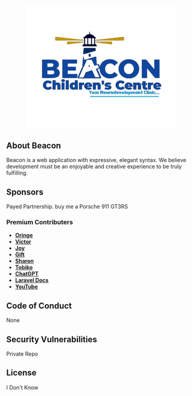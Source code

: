 <p align="center"><a href="#" target="_blank"><img src="/public/images/logo-transparent.png" width="400" alt="Logo"></a></p>

## About Beacon

Beacon is a web application with expressive, elegant syntax. We believe development must be an enjoyable and creative experience to be truly fulfilling.

## Sponsors

Payed Partnership.
buy me a Porsche 911 GT3RS

### Premium Contributers

- **[Oringe](https://github.com/victorgpt0)**
- **[Victor](https://github.com/victorgpt0)**
- **[Joy](https://github.com/victorgpt0)**
- **[Gift](https://github.com/victorgpt0)**
- **[Sharon](https://github.com/victorgpt0)**
- **[Tobiko](https://github.com/victorgpt0)**
- **[ChatGPT](https://chatgpt.com/)**
- **[Laravel Docs](https://laravel.com/)**
- **[YouTube](https://youtube.com/)**

## Code of Conduct

None

## Security Vulnerabilities

Private Repo

## License

I Don't Know
